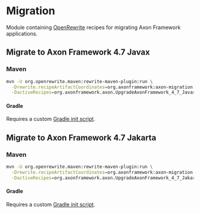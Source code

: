 # Migration

Module containing [OpenRewrite](https://docs.openrewrite.org/) recipes for migrating Axon Framework applications.

## Migrate to Axon Framework 4.7 Javax

### Maven

```bash
mvn -U org.openrewrite.maven:rewrite-maven-plugin:run \
  -Drewrite.recipeArtifactCoordinates=org.axonframework:axon-migration:LATEST \
  -DactiveRecipes=org.axonframework.axon.UpgradeAxonFramework_4_7_Javax
```

#### Gradle

Requires a custom [Gradle init script](https://docs.openrewrite.org/running-recipes/running-rewrite-on-a-gradle-project-without-modifying-the-build).

## Migrate to Axon Framework 4.7 Jakarta

### Maven
```bash
mvn -U org.openrewrite.maven:rewrite-maven-plugin:run \
  -Drewrite.recipeArtifactCoordinates=org.axonframework:axon-migration:LATEST \
  -DactiveRecipes=org.axonframework.axon.UpgradeAxonFramework_4_7_Jakarta
```

#### Gradle

Requires a custom [Gradle init script](https://docs.openrewrite.org/running-recipes/running-rewrite-on-a-gradle-project-without-modifying-the-build).
